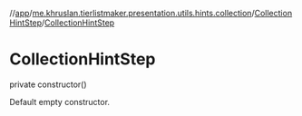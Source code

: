 //[app](../../../index.md)/[me.khruslan.tierlistmaker.presentation.utils.hints.collection](../index.md)/[CollectionHintStep](index.md)/[CollectionHintStep](-collection-hint-step.md)

# CollectionHintStep

private constructor()

Default empty constructor.

